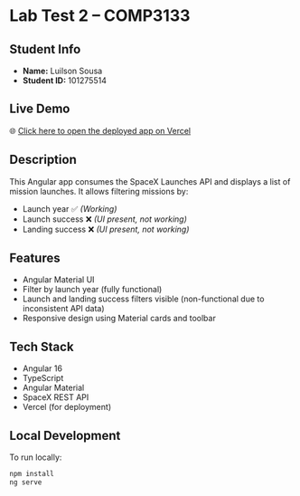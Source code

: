 # Lab Test 2 – COMP3133

## Student Info
- **Name:** Luilson Sousa
- **Student ID:** 101275514

## Live Demo
🌐 [Click here to open the deployed app on Vercel](https://101275514-lab-test2-comp3133.vercel.app)

## Description
This Angular app consumes the SpaceX Launches API and displays a list of mission launches. It allows filtering missions by:
- Launch year ✅ *(Working)*
- Launch success ❌ *(UI present, not working)*
- Landing success ❌ *(UI present, not working)*

## Features
- Angular Material UI
- Filter by launch year (fully functional)
- Launch and landing success filters visible (non-functional due to inconsistent API data)
- Responsive design using Material cards and toolbar

## Tech Stack
- Angular 16
- TypeScript
- Angular Material
- SpaceX REST API
- Vercel (for deployment)

## Local Development

To run locally:

```bash
npm install
ng serve
